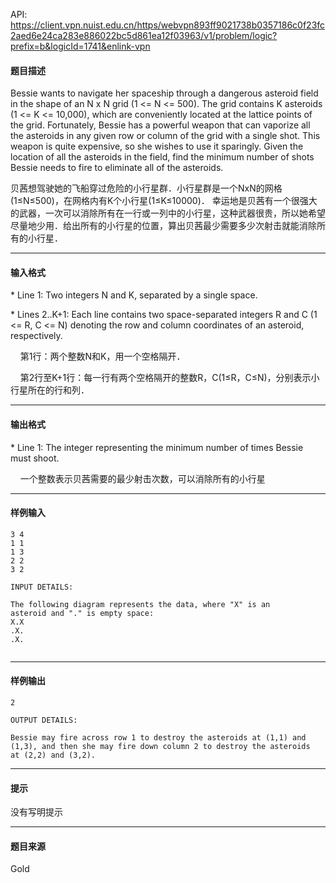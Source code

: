 API: https://client.vpn.nuist.edu.cn/https/webvpn893ff9021738b0357186c0f23fc2aed6e24ca283e886022bc5d861ea12f03963/v1/problem/logic?prefix=b&logicId=1741&enlink-vpn

#### 题目描述

Bessie wants to navigate her spaceship through a dangerous asteroid field in the shape of an N x N grid (1 <= N <= 500). The grid contains K asteroids (1 <= K <= 10,000), which are conveniently located at the lattice points of the grid. Fortunately, Bessie has a powerful weapon that can vaporize all the asteroids in any given row or column of the grid with a single shot. This weapon is quite expensive, so she wishes to use it sparingly. Given the location of all the asteroids in the field, find the minimum number of shots Bessie needs to fire to eliminate all of the asteroids.

贝茜想驾驶她的飞船穿过危险的小行星群．小行星群是一个NxN的网格(1≤N≤500)，在网格内有K个小行星(1≤K≤10000)． 幸运地是贝茜有一个很强大的武器，一次可以消除所有在一行或一列中的小行星，这种武器很贵，所以她希望尽量地少用．给出所有的小行星的位置，算出贝茜最少需要多少次射击就能消除所有的小行星．

---

#### 输入格式

\* Line 1: Two integers N and K, separated by a single space.

\* Lines 2..K+1: Each line contains two space-separated integers R and C (1 <= R, C <= N) denoting the row and column coordinates of an asteroid, respectively.

    第1行：两个整数N和K，用一个空格隔开．

    第2行至K+1行：每一行有两个空格隔开的整数R，C(1≤R，C≤N)，分别表示小行星所在的行和列．

---

#### 输出格式

\* Line 1: The integer representing the minimum number of times Bessie must shoot.

    一个整数表示贝茜需要的最少射击次数，可以消除所有的小行星

---

#### 样例输入
```
3 4
1 1
1 3
2 2
3 2

INPUT DETAILS:

The following diagram represents the data, where "X" is an
asteroid and "." is empty space:
X.X
.X.
.X.


```

---

#### 样例输出
```
2

OUTPUT DETAILS:

Bessie may fire across row 1 to destroy the asteroids at (1,1) and
(1,3), and then she may fire down column 2 to destroy the asteroids
at (2,2) and (3,2).

```

---

#### 提示

没有写明提示

---

#### 题目来源

Gold